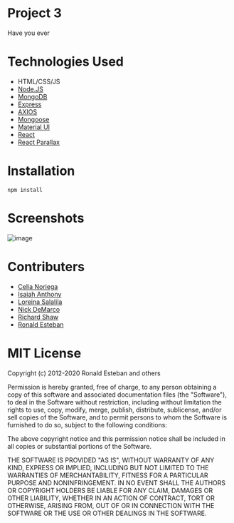 # Project 3

Have you ever

# Technologies Used

- HTML/CSS/JS
- [Node.JS](https://nodejs.org/en/)
- [MongoDB](https://www.mongodb.com/)
- [Express](https://expressjs.com/)
- [AXIOS](https://www.npmjs.com/package/axios)
- [Mongoose](https://mongoosejs.com/docs/)
- [Material UI](https://material-ui.com/)
- [React](https://reactjs.org/)
- [React Parallax](https://www.npmjs.com/package/react-parallax)

# Installation

    npm install

# Screenshots

 ![image](https://thefarmatwalnutcreek.com/images/parrot-blue-footed.jpg)

# Contributers

- [Celia Noriega](https://github.com/CeliaNoriega)
- [Isaiah Anthony](https://github.com/isaiahant)
- [Loreina Salalila](https://github.com/Vialoraine)
- [Nick DeMarco](https://github.com/nickdmrco)
- [Richard Shaw](https://github.com/RichardMShaw)
- [Ronald Esteban](https://github.com/ron-est)

# MIT License

Copyright (c) 2012-2020 Ronald Esteban and others

Permission is hereby granted, free of charge, to any person obtaining
a copy of this software and associated documentation files (the
"Software"), to deal in the Software without restriction, including
without limitation the rights to use, copy, modify, merge, publish,
distribute, sublicense, and/or sell copies of the Software, and to
permit persons to whom the Software is furnished to do so, subject to
the following conditions:

The above copyright notice and this permission notice shall be
included in all copies or substantial portions of the Software.

THE SOFTWARE IS PROVIDED "AS IS", WITHOUT WARRANTY OF ANY KIND,
EXPRESS OR IMPLIED, INCLUDING BUT NOT LIMITED TO THE WARRANTIES OF
MERCHANTABILITY, FITNESS FOR A PARTICULAR PURPOSE AND
NONINFRINGEMENT. IN NO EVENT SHALL THE AUTHORS OR COPYRIGHT HOLDERS BE
LIABLE FOR ANY CLAIM, DAMAGES OR OTHER LIABILITY, WHETHER IN AN ACTION
OF CONTRACT, TORT OR OTHERWISE, ARISING FROM, OUT OF OR IN CONNECTION
WITH THE SOFTWARE OR THE USE OR OTHER DEALINGS IN THE SOFTWARE.
